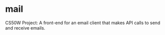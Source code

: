 # mail
CS50W Project: A front-end for an email client that makes API calls to send and receive emails.
